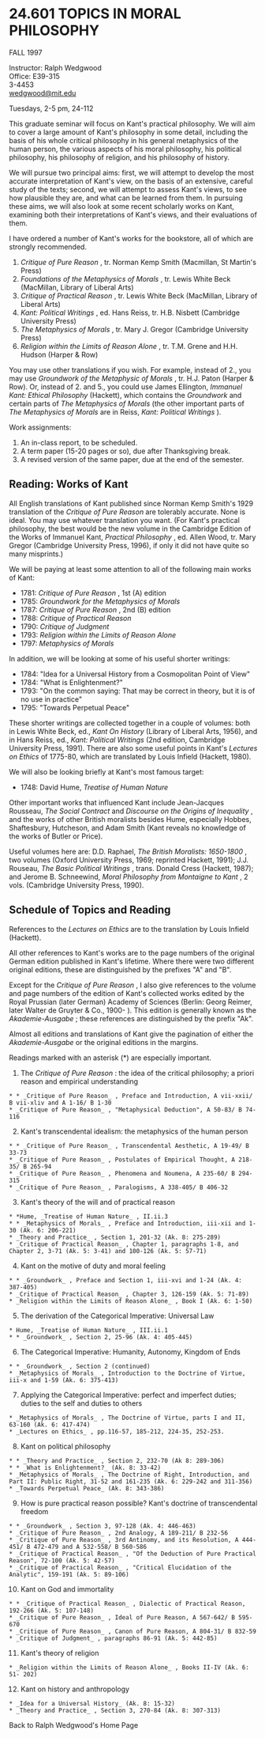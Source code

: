 # **24.601 TOPICS IN MORAL PHILOSOPHY**

FALL 1997

Instructor: Ralph Wedgwood  
Office: E39-315  
3-4453  
wedgwood@mit.edu

Tuesdays, 2-5 pm, 24-112

This graduate seminar will focus on Kant's practical philosophy. We will aim
to cover a large amount of Kant's philosophy in some detail, including the
basis of his whole critical philosophy in his general metaphysics of the human
person, the various aspects of his moral philosophy, his political philosophy,
his philosophy of religion, and his philosophy of history.

We will pursue two principal aims: first, we will attempt to develop the most
accurate interpretation of Kant's view, on the basis of an extensive, careful
study of the texts; second, we will attempt to assess Kant's views, to see how
plausible they are, and what can be learned from them. In pursuing these aims,
we will also look at some recent scholarly works on Kant, examining both their
interpretations of Kant's views, and their evaluations of them.

I have ordered a number of Kant's works for the bookstore, all of which are
strongly recommended.

  1. _Critique of Pure Reason_ , tr. Norman Kemp Smith (Macmillan, St Martin's Press) 
  2. _Foundations of the Metaphysics of Morals_ , tr. Lewis White Beck (MacMillan, Library of Liberal Arts) 
  3. _Critique of Practical Reason_ , tr. Lewis White Beck (MacMillan, Library of Liberal Arts) 
  4. _Kant: Political Writings_ , ed. Hans Reiss, tr. H.B. Nisbett (Cambridge University Press) 
  5. _The Metaphysics of Morals_ , tr. Mary J. Gregor (Cambridge University Press) 
  6. _Religion within the Limits of Reason Alone_ , tr. T.M. Grene and H.H. Hudson (Harper & Row)

You may use other translations if you wish. For example, instead of 2., you
may use _Groundwork of the Metaphysic of Morals_ , tr. H.J. Paton (Harper &
Row). Or, instead of 2. and 5., you could use James Ellington, _Immanuel Kant:
Ethical Philosophy_ (Hackett), which contains the _Groundwork_ and certain
parts of _The Metaphysics of Morals_ (the other important parts of _The
Metaphysics of Morals_ are in Reiss, _Kant: Political Writings_ ).

Work assignments:

  1. An in-class report, to be scheduled. 
  2. A term paper (15-20 pages or so), due after Thanksgiving break. 
  3. A revised version of the same paper, due at the end of the semester. 

## **Reading: Works of Kant**

All English translations of Kant published since Norman Kemp Smith's 1929
translation of the _Critique of Pure Reason_ are tolerably accurate. None is
ideal. You may use whatever translation you want. (For Kant's practical
philosophy, the best would be the new volume in the Cambridge Edition of the
Works of Immanuel Kant, _Practical Philosophy_ , ed. Allen Wood, tr. Mary
Gregor (Cambridge University Press, 1996), if only it did not have quite so
many misprints.)

We will be paying at least some attention to all of the following main works
of Kant:

  * 1781: _Critique of Pure Reason_ , 1st (A) edition 
  * 1785: _Groundwork for the Metaphysics of Morals_
  * 1787: _Critique of Pure Reason_ , 2nd (B) edition 
  * 1788: _Critique of Practical Reason_
  * 1790: _Critique of Judgment_
  * 1793: _Religion within the Limits of Reason Alone_
  * 1797: _Metaphysics of Morals_ 

In addition, we will be looking at some of his useful shorter writings:

  * 1784: "Idea for a Universal History from a Cosmopolitan Point of View" 
  * 1784: "What is Enlightenment?" 
  * 1793: "On the common saying: That may be correct in theory, but it is of no use in practice" 
  * 1795: "Towards Perpetual Peace" 

These shorter writings are collected together in a couple of volumes: both in
Lewis White Beck, ed., _Kant On History_ (Library of Liberal Arts, 1956), and
in Hans Reiss, ed., _Kant: Political Writings_ (2nd edition, Cambridge
University Press, 1991). There are also some useful points in Kant's _Lectures
on Ethics_ of 1775-80, which are translated by Louis Infield (Hackett, 1980).

We will also be looking briefly at Kant's most famous target:

  * 1748: David Hume, _Treatise of Human Nature_

Other important works that influenced Kant include Jean-Jacques Rousseau, _The
Social Contract_ and _Discourse on the Origins of Inequality_ , and the works
of other British moralists besides Hume, especially Hobbes, Shaftesbury,
Hutcheson, and Adam Smith (Kant reveals no knowledge of the works of Butler or
Price).

Useful volumes here are: D.D. Raphael, _The British Moralists: 1650-1800_ ,
two volumes (Oxford University Press, 1969; reprinted Hackett, 1991); J.J.
Rouseau, _The Basic Political Writings_ , trans. Donald Cress (Hackett, 1987);
and Jerome B. Schneewind, _Moral Philosophy from Montaigne to Kant_ , 2 vols.
(Cambridge University Press, 1990).

## **Schedule of Topics and Reading**

References to the _Lectures on Ethics_ are to the translation by Louis Infield
(Hackett).

All other references to Kant's works are to the page numbers of the original
German edition published in Kant's lifetime. Where there were two different
original editions, these are distinguished by the prefixes "A" and "B".

Except for the _Critique of Pure Reason_ , I also give references to the
volume and page numbers of the edition of Kant's collected works edited by the
Royal Prussian (later German) Academy of Sciences (Berlin: Georg Reimer, later
Walter de Gruyter & Co., 1900- ). This edition is generally known as the
_Akademie-Ausgabe_ ; these references are distinguished by the prefix "Ak".

Almost all editions and translations of Kant give the pagination of either the
_Akademie-Ausgabe_ or the original editions in the margins.

Readings marked with an asterisk (*) are especially important.

  1. The _Critique of Pure Reason_ : the idea of the critical philosophy; a priori reason and empirical understanding  

    * * _Critique of Pure Reason_ , Preface and Introduction, A vii-xxii/ B vii-xliv and A 1-16/ B 1-30 
    * _Critique of Pure Reason_ , "Metaphysical Deduction", A 50-83/ B 74-116 

  2. Kant's transcendental idealism: the metaphysics of the human person  

    * * _Critique of Pure Reason_ , Transcendental Aesthetic, A 19-49/ B 33-73 
    * _Critique of Pure Reason_ , Postulates of Empirical Thought, A 218-35/ B 265-94 
    * _Critique of Pure Reason_ , Phenomena and Noumena, A 235-60/ B 294-315 
    * _Critique of Pure Reason_ , Paralogisms, A 338-405/ B 406-32 

  3. Kant's theory of the will and of practical reason  

    * *Hume, _Treatise of Human Nature_ , II.ii.3 
    * * _Metaphysics of Morals_ , Preface and Introduction, iii-xii and 1-30 (Ak. 6: 206-221) 
    * _Theory and Practice_ , Section 1, 201-32 (Ak. 8: 275-289) 
    * _Critique of Practical Reason_ , Chapter 1, paragraphs 1-8, and Chapter 2, 3-71 (Ak. 5: 3-41) and 100-126 (Ak. 5: 57-71) 

  4. Kant on the motive of duty and moral feeling  

    * * _Groundwork_ , Preface and Section 1, iii-xvi and 1-24 (Ak. 4: 387-405) 
    * _Critique of Practical Reason_ , Chapter 3, 126-159 (Ak. 5: 71-89) 
    * _Religion within the Limits of Reason Alone_ , Book I (Ak. 6: 1-50)

  5. The derivation of the Categorical Imperative: Universal Law  

    * Hume, _Treatise of Human Nature_ , III.ii.1 
    * * _Groundwork_ , Section 2, 25-96 (Ak. 4: 405-445)

  6. The Categorical Imperative: Humanity, Autonomy, Kingdom of Ends  

    * * _Groundwork_ , Section 2 (continued) 
    * _Metaphysics of Morals_ , Introduction to the Doctrine of Virtue, iii-x and 1-59 (Ak. 6: 375-413)

  7. Applying the Categorical Imperative: perfect and imperfect duties; duties to the self and duties to others  

    * _Metaphysics of Morals_ , The Doctrine of Virtue, parts I and II, 63-160 (Ak. 6: 417-474) 
    * _Lectures on Ethics_ , pp.116-57, 185-212, 224-35, 252-253.

  8. Kant on political philosophy  

    * * _Theory and Practice_ , Section 2, 232-70 (Ak 8: 289-306) 
    * * _What is Enlightenment?_ (Ak. 8: 33-42) 
    * _Metaphysics of Morals_ , The Doctrine of Right, Introduction, and Part II: Public Right, 31-52 and 161-235 (Ak. 6: 229-242 and 311-356) 
    * _Towards Perpetual Peace_ (Ak. 8: 343-386)

  9. How is pure practical reason possible? Kant's doctrine of transcendental freedom  

    * * _Groundwork_ , Section 3, 97-128 (Ak. 4: 446-463) 
    * _Critique of Pure Reason_ , 2nd Analogy, A 189-211/ B 232-56 
    * _Critique of Pure Reason_ , 3rd Antinomy, and its Resolution, A 444-451/ B 472-479 and A 532-558/ B 560-586 
    * _Critique of Practical Reason_ , "Of the Deduction of Pure Practical Reason", 72-100 (Ak. 5: 42-57) 
    * _Critique of Practical Reason_ , "Critical Elucidation of the Analytic", 159-191 (Ak. 5: 89-106)

  10. Kant on God and immortality  

    * * _Critique of Practical Reason_ , Dialectic of Practical Reason, 192-266 (Ak. 5: 107-148) 
    * _Critique of Pure Reason_ , Ideal of Pure Reason, A 567-642/ B 595-670 
    * _Critique of Pure Reason_ , Canon of Pure Reason, A 804-31/ B 832-59 
    * _Critique of Judgment_ , paragraphs 86-91 (Ak. 5: 442-85)

  11. Kant's theory of religion  

    * _Religion within the Limits of Reason Alone_ , Books II-IV (Ak. 6: 51- 202)

  12. Kant on history and anthropology  

    * _Idea for a Universal History_ (Ak. 8: 15-32) 
    * _Theory and Practice_ , Section 3, 270-84 (Ak. 8: 307-313) 
Back to Ralph Wedgwood's Home Page

